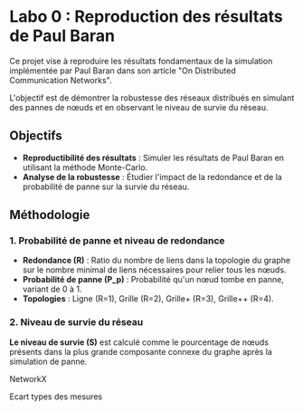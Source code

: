 # Labo 0 : Reproduction des résultats de Paul Baran

Ce projet vise à reproduire les résultats fondamentaux de la simulation implémentée par Paul Baran dans son article "On Distributed Communication Networks". 

L'objectif est de démontrer la robustesse des réseaux distribués en simulant des pannes de nœuds et en observant le niveau de survie du réseau.

## Objectifs

- **Reproductibilité des résultats** : Simuler les résultats de Paul Baran en utilisant la méthode Monte-Carlo.
- **Analyse de la robustesse** : Étudier l'impact de la redondance et de la probabilité de panne sur la survie du réseau.

## Méthodologie

### 1. Probabilité de panne et niveau de redondance

- **Redondance (R)** : Ratio du nombre de liens dans la topologie du graphe sur le nombre minimal de liens nécessaires pour relier tous les nœuds.
- **Probabilité de panne (P_p)** : Probabilité qu'un nœud tombe en panne, variant de 0 à 1.
- **Topologies** : Ligne (R=1), Grille (R=2), Grille+ (R=3), Grille++ (R=4).

### 2. Niveau de survie du réseau

**Le niveau de survie (S)** est calculé comme le pourcentage de nœuds présents dans la plus grande composante connexe du graphe après la simulation de panne.


NetworkX

Ecart types des mesures